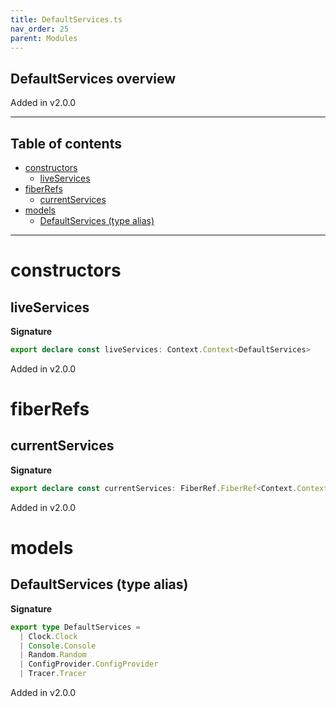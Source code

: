 ```yaml
---
title: DefaultServices.ts
nav_order: 25
parent: Modules
---
```


## DefaultServices overview

Added in v2.0.0

---

<h2 class="text-delta">Table of contents</h2>

- [constructors](#constructors)
  - [liveServices](#liveservices)
- [fiberRefs](#fiberrefs)
  - [currentServices](#currentservices)
- [models](#models)
  - [DefaultServices (type alias)](#defaultservices-type-alias)

---

# constructors

## liveServices

**Signature**

```ts
export declare const liveServices: Context.Context<DefaultServices>
```

Added in v2.0.0

# fiberRefs

## currentServices

**Signature**

```ts
export declare const currentServices: FiberRef.FiberRef<Context.Context<DefaultServices>>
```

Added in v2.0.0

# models

## DefaultServices (type alias)

**Signature**

```ts
export type DefaultServices =
  | Clock.Clock
  | Console.Console
  | Random.Random
  | ConfigProvider.ConfigProvider
  | Tracer.Tracer
```

Added in v2.0.0

